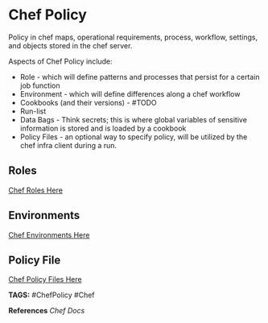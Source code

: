 # Chef Policy

Policy in chef maps, operational requirements, process, workflow, settings, and objects stored in the chef server.

Aspects of Chef Policy include:

* Role - which will define patterns and processes that persist for a certain job function
* Environment - which will define differences along a chef workflow
* Cookbooks (and their versions) - #TODO
* Run-list
* Data Bags - Think secrets; this is where global variables of sensitive information is stored and is loaded by a cookbook
* Policy Files - an optional way to specify policy, will be utilized by the chef infra client during a run.

## Roles

[Chef Roles Here](<./ChefRoles.md> "./ChefRoles")

## Environments

[Chef Environments Here](<./ChefEnvironments.md> "./ChefEnvironments")

## Policy File

[Chef Policy Files Here](<./ChefPolicyFile.md> "./ChefPolicyFile")

__TAGS:__
#ChefPolicy #Chef

__References__
_Chef Docs_
